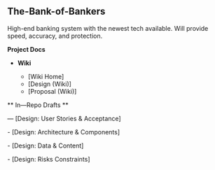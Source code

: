 ## The-Bank-of-Bankers

High-end banking system with the newest tech available. Will provide speed, accuracy, and protection.

**Project Docs**

* **Wiki**

  * \[Wiki Home]
  * \[Design (Wiki)]
  * \[Proposal (Wiki)]



\*\* In—Repo Drafts \*\*

— \[Design: User Stories \& Acceptance]

\- \[Design: Architecture \& Components]

\- \[Design: Data \& Content]

\- \[Design: Risks Constraints]




